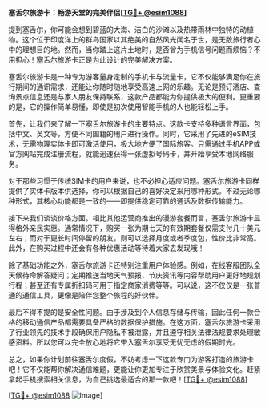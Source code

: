 **塞舌尔旅游卡：畅游天堂的完美伴侣[[TG💪+ @esim1088](https://t.me/s/esim1088)]**

提到塞舌尔，你可能会想到碧蓝的大海、洁白的沙滩以及热带雨林中独特的动植物。这个位于印度洋上的群岛国家以其绝美的自然风光闻名于世，是无数旅行者心中的理想目的地。然而，当你踏上这片土地时，是否曾为手机信号问题而烦恼？不用担心！塞舌尔旅游卡正是为此设计的完美解决方案。

塞舌尔旅游卡是一种专为游客量身定制的手机卡与流量卡，它不仅能够满足你在旅行期间的通讯需求，还能让你随时随地享受高速上网的乐趣。无论是预订酒店、查询景点信息还是与家人朋友保持联系，这款产品都能为你提供极大的便利。更重要的是，它的操作简单易懂，即使是初次使用智能手机的人也能轻松上手。

首先，让我们来了解一下塞舌尔旅游卡的主要特点。这款卡支持多种语言界面，包括中文、英文等，方便不同国籍的用户进行操作。同时，它采用了先进的eSIM技术，无需物理实体卡即可激活使用，极大地方便了国际旅客。只需通过手机APP或官方网站完成注册流程，就能迅速获得一张虚拟号码卡，并开始享受本地网络服务。

对于那些习惯于传统SIM卡的用户来说，也不必担心适应问题。塞舌尔旅游卡同样提供了实体卡版本供选择，你可以根据自己的喜好决定采用哪种形式。不过无论哪种形式，其核心功能都是一致的——即提供稳定可靠的通话及数据传输能力。

接下来我们谈谈价格方面。相比其他运营商推出的漫游套餐而言，塞舌尔旅游卡显得格外亲民实惠。通常情况下，购买一张为期七天的有效期套餐仅需支付几十美元左右；而对于更长时间停留的朋友，则可以选择月度或者季度包，性价比非常高。此外，在购买过程中还会有各种优惠活动等待着大家去发现哦！

除了基础功能之外，塞舌尔旅游卡还特别注重用户体验感。例如，在线客服团队全天候待命解答疑问；定期推送当地天气预报、节庆资讯等内容帮助用户更好地规划行程；甚至还有专属折扣码可用于指定商家消费等等。可以说，这不仅仅是一张普通的通信工具，更像是陪伴您整个旅程的好伙伴。

最后不得不提的是安全性问题。由于涉及到个人信息存储与传输，因此任何一款合格的移动通信产品都需要具备严格的数据保护措施。在这方面，塞舌尔旅游卡采用了行业领先的技术手段确保用户隐私不被泄露，并且遵守相关法律法规要求处理敏感资料。所以您可以完全放心地将它带入塞舌尔享受无忧无虑的假期时光。

总之，如果你计划前往塞舌尔度假，不妨考虑一下这款专门为游客打造的旅游卡吧！它不仅能帮你解决通信难题，更能让你更加专注于欣赏美景与体验文化。赶紧拿起手机搜索相关信息，为自己挑选最适合的那一款吧！[[TG💪+ @esim1088](https://t.me/s/esim1088)]

[[TG💪+ @esim1088](https://t.me/s/esim1088) ![Image](https://i.postimg.cc/4NQfJmqS/Snipaste-2025-05-13-00-14-12.png)]